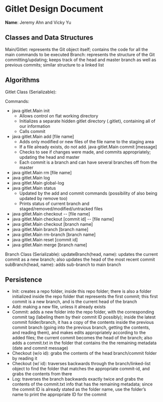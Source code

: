 # Gitlet Design Document

**Name**: Jeremy Ahn and Vicky Yu

## Classes and Data Structures
Main/Gitlet: represents the Git object itself; contains the code for all the main commands to be executed
Branch: represents the structure of the Git committing/updating; keeps track of the head and master branch as well as previous commits; similar structure to a linked list

## Algorithms
Gitlet Class (Serializable): 

Commands:
   
- java gitlet.Main init 
    - Allows control on flat working directory
    - Initializes a separate hidden gitlet directory (.gitlet), containing all of our information
    - Calls commit
- java gitlet.Main add [file name]
    - Adds only modified or new files of the file name to the staging area 
    - If a file already exists, do not add.
java gitlet.Main commit [message]
    - Checks to see if changes were made, and commits appropriately; updating the head and master
    - Each commit is a branch and can have several branches off from the master
- java gitlet.Main rm [file name]
- java gitlet.Main log
- java gitlet.Main global-log
- java gitlet.Main status
    - Updated by the add and commit commands (possibility of also being updated by remove too)
    - Prints status of current branch and staged/removed/modified/untracked files
- java gitlet.Main checkout -- [file name]
- java gitlet.Main checkout [commit id] -- [file name]
- java gitlet.Main checkout [branch name]
- java gitlet.Main branch [branch name]
- java gitlet.Main rm-branch [branch name]
- java gitlet.Main reset [commit id]
- java gitlet.Main merge [branch name]

Branch Class (Serializable):
updateBranch(head, name): updates the current commit as a new branch; also updates the head of the most recent commit
subBranch(head, name): adds sub-branch to main branch

## Persistence
- Init: creates a repo folder, inside this repo folder; there is also a folder initialized inside the repo folder that represents the first commit; this first commit is a new branch, and is the current head of the branch
- Add: making a new file, unless it already exists
- Commit: adds a new folder into the repo folder, with the corresponding commit tag (labeling them by their commit ID possibly); inside the latest commit folder/branch, it has a copy of the contents inside the previous commit branch (going into the previous branch, getting the contents, and reading them), and makes edits appropriately according to the added files; the current commit becomes the head of the branch; also adds a commit.txt in the folder that contains the the remaining metadata (date and commit message)
- Checkout (w/o id): grabs the contents of the head branch/commit folder by reading it
- Checkout (w/ id): traverses backwards through the branch/linked-list object to find the folder that matches the appropriate commit-id, and grabs the contents from there
- Log: traverses the branch backwards exactly twice and grabs the contents of the commit.txt info that has the remaining metadata; since the commit ID is already stated as the folder name, use the folder’s name to print the appropriate ID for the commit

